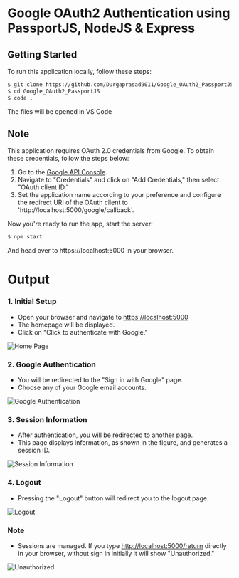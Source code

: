 # Google OAuth2 Authentication using PassportJS, NodeJS & Express

## Getting Started

To run this application locally, follow these steps:

```bash
$ git clone https://github.com/Durgaprasad9011/Google_OAuth2_PassportJS.git
$ cd Google_OAuth2_PassportJS
$ code .
```
The files will be opened in VS Code

## Note

This application requires OAuth 2.0 credentials from Google. To obtain these credentials, follow the steps below:

1. Go to the [Google API Console](https://console.cloud.google.com/apis/dashboard?project=notify-app-c3242).
2. Navigate to "Credentials" and click on "Add Credentials," then select "OAuth client ID."
3. Set the application name according to your preference and configure the redirect URI of the OAuth client to 'http://localhost:5000/google/callback'.

Now you're ready to run the app, start the server:

```bash
$ npm start
```
And head over to https://localhost:5000 in your browser.





# Output


### 1. Initial Setup

- Open your browser and navigate to [https://localhost:5000](https://localhost:5000)
- The homepage will be displayed.
- Click on "Click to authenticate with Google."

![Home Page](https://drive.google.com/uc?id=1fq7I0aZZBVmvMBzwe0cfx0atWomyaJd9)

### 2. Google Authentication

- You will be redirected to the "Sign in with Google" page.
- Choose any of your Google email accounts.

![Google Authentication](https://drive.google.com/uc?id=17MIn9qzY-SndOwiOTJ_biSngNV6dbYAt)

### 3. Session Information

- After authentication, you will be redirected to another page.
- This page displays information, as shown in the figure, and generates a session ID.

![Session Information](https://drive.google.com/uc?id=1kEiK-SlUkaAwwUdvsCrYSkcvqfMwAVYw)

### 4. Logout

- Pressing the "Logout" button will redirect you to the logout page.

![Logout](https://drive.google.com/uc?id=1NWRDftVOFGG5y44zVrDuNq5_TVbnqf29)

### Note

- Sessions are managed. If you type [http://localhost:5000/return](http://localhost:5000/return) directly in your browser, without sign in initially it will show "Unauthorized."

![Unauthorized](https://drive.google.com/uc?id=1EyM27c84w0ANfySkm8xoWnhiBSvbmN1k)


